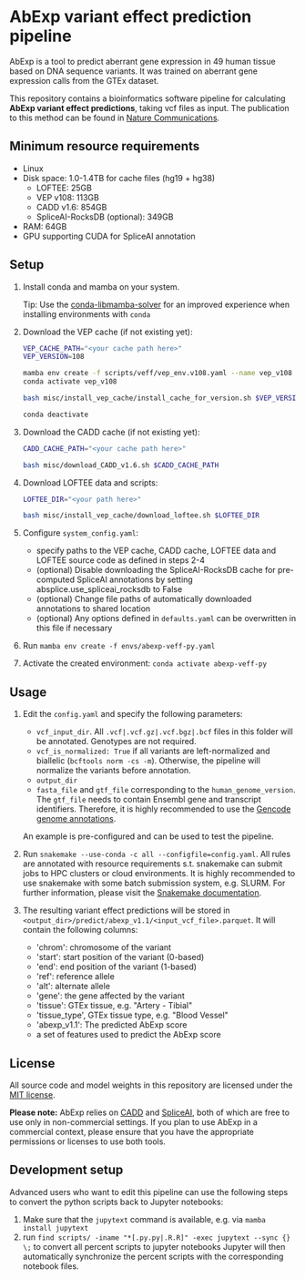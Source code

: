 # AbExp variant effect prediction pipeline

AbExp is a tool to predict aberrant gene expression in 49 human tissue based on DNA sequence variants.
It was trained on aberrant gene expression calls from the GTEx dataset.

This repository contains a bioinformatics software pipeline for calculating **AbExp variant effect predictions**, taking vcf files as input.
The publication to this method can be found in [Nature Communications](https://www.nature.com/articles/s41467-025-58210-w).

## Minimum resource requirements

- Linux
- Disk space: 1.0-1.4TB for cache files (hg19 + hg38)
  - LOFTEE: 25GB
  - VEP v108: 113GB
  - CADD v1.6: 854GB
  - SpliceAI-RocksDB (optional): 349GB
- RAM: 64GB
- GPU supporting CUDA for SpliceAI annotation

## Setup

1) Install conda and mamba on your system.

   Tip: Use the [conda-libmamba-solver](https://conda.github.io/conda-libmamba-solver/user-guide/) for an improved experience when installing environments with `conda`
2) Download the VEP cache (if not existing yet):
   ```bash
   VEP_CACHE_PATH="<your cache path here>"
   VEP_VERSION=108

   mamba env create -f scripts/veff/vep_env.v108.yaml --name vep_v108
   conda activate vep_v108
   
   bash misc/install_vep_cache/install_cache_for_version.sh $VEP_VERSION $VEP_CACHE_PATH
   
   conda deactivate
   ```
3) Download the CADD cache (if not existing yet):
   ```bash
   CADD_CACHE_PATH="<your cache path here>"

   bash misc/download_CADD_v1.6.sh $CADD_CACHE_PATH
   ```
4) Download LOFTEE data and scripts:
   ```bash
   LOFTEE_DIR="<your path here>"

   bash misc/install_vep_cache/download_loftee.sh $LOFTEE_DIR
   ```
4) Configure `system_config.yaml`:
   - specify paths to the VEP cache, CADD cache, LOFTEE data and LOFTEE source code as defined in steps 2-4
   - (optional) Disable downloading the SpliceAI-RocksDB cache for pre-computed SpliceAI annotations by setting absplice.use\_spliceai\_rocksdb to False
   - (optional) Change file paths of automatically downloaded annotations to shared location
   - (optional) Any options defined in `defaults.yaml` can be overwritten in this file if necessary
2) Run `mamba env create -f envs/abexp-veff-py.yaml`
3) Activate the created environment: `conda activate abexp-veff-py`

## Usage

1) Edit the `config.yaml` and specify the following parameters:
   - `vcf_input_dir`. All `.vcf|.vcf.gz|.vcf.bgz|.bcf` files in this folder will be annotated. Genotypes are not required.
   - `vcf_is_normalized: True` if all variants are left-normalized and biallelic (`bcftools norm -cs -m`).
     Otherwise, the pipeline will normalize the variants before annotation.
   - `output_dir`
   - `fasta_file` and `gtf_file` corresponding to the `human_genome_version`.
     The `gtf_file` needs to contain Ensembl gene and transcript identifiers.
     Therefore, it is highly recommended to use the [Gencode genome annotations](https://ftp.ebi.ac.uk/pub/databases/gencode/Gencode_human/).

   An example is pre-configured and can be used to test the pipeline.

2) Run `snakemake --use-conda -c all --configfile=config.yaml`.
   All rules are annotated with resource requirements s.t. snakemake can submit jobs to HPC clusters or cloud environments.
   It is highly recommended to use snakemake with some batch submission system, e.g. SLURM.
   For further information, please visit the [Snakemake documentation](https://snakemake.readthedocs.io/).
3) The resulting variant effect predictions will be stored in `<output_dir>/predict/abexp_v1.1/<input_vcf_file>.parquet`. It will contain the following columns:
   - 'chrom': chromosome of the variant
   - 'start': start position of the variant (0-based)
   - 'end': end position of the variant (1-based)
   - 'ref': reference allele
   - 'alt': alternate allele
   - 'gene': the gene affected by the variant
   - 'tissue': GTEx tissue, e.g. "Artery - Tibial"
   - 'tissue_type', GTEx tissue type, e.g. "Blood Vessel"
   - 'abexp_v1.1': The predicted AbExp score
   - a set of features used to predict the AbExp score

## License
All source code and model weights in this repository are licensed under the [MIT license](./LICENSE).

**Please note:** AbExp relies on [CADD](https://cadd.gs.washington.edu/) and [SpliceAI](https://github.com/Illumina/SpliceAI/), both of which are free to use only in non-commercial settings.
If you plan to use AbExp in a commercial context, please ensure that you have the appropriate permissions or licenses to use both tools.

## Development setup
Advanced users who want to edit this pipeline can use the following steps to convert the python scripts back to Jupyter notebooks:
1) Make sure that the `jupytext` command is available, e.g. via `mamba install jupytext`
2) run `find scripts/ -iname "*[.py.py|.R.R]" -exec jupytext --sync {} \;` to convert all percent scripts to jupyter notebooks
Jupyter will then automatically synchronize the percent scripts with the corresponding notebook files.

